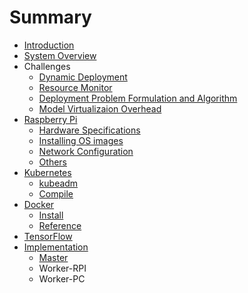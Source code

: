# Summary

* [Introduction](README.md)
* [System Overview](system-overview.md)
* Challenges
  * [Dynamic Deployment](dynamic-deployment.md)
  * [Resource Monitor](resource-monitor.md)
  * [Deployment Problem Formulation and Algorithm](deployment-problem-formulation-and-algorithm.md)
  * [Model Virtualizaion Overhead](model-virtualizaion-overhead.md)
* [Raspberry Pi](/raspberry.md#raspberry-pi硬體規格)
  * [Hardware Specifications](raspberry/hardware-specifications.md)
  * [Installing OS images](raspberry/installing-os-images.md)
  * [Network Configuration](raspberry/network-configuration.md)
  * [Others](raspberry/other.md)
* [Kubernetes](/kubernetes.md#kubeadm)
  * [kubeadm](kubernetes/kubeadm.md)
  * [Compile](kubernetes/compile.md)
* [Docker](docker.md)
  * [Install](docker/install.md)
  * [Reference](docker/reference.md)
* [TensorFlow](tensorflow.md)
* [Implementation](implementation.md)
  * [Master](implementation/master.md)
  * Worker-RPI
  * Worker-PC

